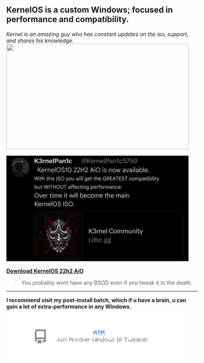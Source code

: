 ## KernelOS is a custom Windows; focused in performance and compatibility.

*Kernel is an amazing guy who has constant updates on the iso, support, and shares his knowledge.*
<img src="https://github.com/gzmatte/trash/assets/117684932/fc066ab3-caa8-496b-9b5c-531efe065082" width="480" height="278">

<img src="https://github.com/gzmatte/trash/blob/main/File_20231213-063633.jpg" width="480" height="278">



**[Download KernelOS 22h2 AiO](https://discord.gg/kernelos)**

> You probably wont have any BSOD even if you tweak it to the death.

----

**I recommend visit my post-install batch, which if u have a brain, u can gain a lot of extra-performance in any Windows.**

[<img src="https://github.com/gzmatte/trash/blob/main/0ATR.png" width="480" height="113">](https://github.com/gzmatte/ATR)
